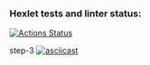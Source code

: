 ### Hexlet tests and linter status:
[![Actions Status](https://github.com/katgpt/php-project-48/actions/workflows/hexlet-check.yml/badge.svg)](https://github.com/katgpt/php-project-48/actions)

step-3
[![asciicast](https://asciinema.org/a/8FkrqL1w9M13t2Vsvr807N0hZ.svg)](https://asciinema.org/a/8FkrqL1w9M13t2Vsvr807N0hZ)
